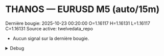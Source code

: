 # THANOS — EURUSD M5 (auto/15m)
Dernière bougie: 2025-10-23 00:20:00  O=1.16117  H=1.16131  L=1.16117  C=1.16131
Source active: twelvedata_repo

- Aucun signal sur la dernière bougie.

<details><summary>Debug</summary>

- TD_API_KEY manquant.

</details>